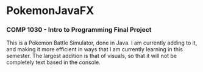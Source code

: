 # PokemonJavaFX

### COMP 1030 - Intro to Programming Final Project

This is a Pokemon Battle Simulator, done in Java. I am currently adding to it, and making it more efficient in ways that I am currently learning in this semester. The largest addition is that of visuals, so that it will not be completely text based in the console.
